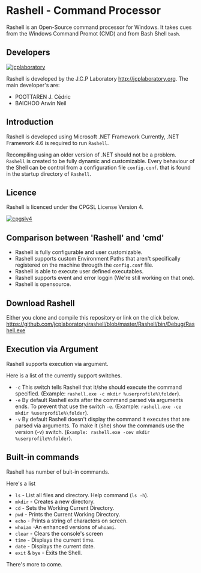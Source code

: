 # Rashell - Command Processor
Rashell is an Open-Source command processor for Windows.
It takes cues from the Windows Command Promot (CMD) and from Bash Shell <code>bash</code>.

Developers
--------------------------------------------
[![jcplaboratory](https://www.jcplaboratory.org/wp-content/uploads/2016/08/nav-banner_ra_large.png?w=250)](http://jcplaboratory.org)

Rashell is developed by the J.C.P Laboratory <http://jcplaboratory.org>.
The main developer's are:

* POOTTAREN J. Cédric
* BAICHOO Arwin Neil

Introduction
--------------------------------------------

Rashell is developed using Microsoft .NET Framework
Currently, .NET Framework 4.6 is required to run <code>Rashell</code>.

Recompiling using an older version of .NET should not be a problem.
<code>Rashell</code> is created to be fully dynamic and customizable.
Every behaviour of the Shell can be control from a configuration file <code>config.conf</code>. 
that is found in the startup directory of <code>Rashell</code>.


Licence
--------------------------------------------

Rashell is licenced under the CPGSL License Version 4.

[![cpgslv4](https://i0.wp.com/www.jcplaboratory.org/wp-content/uploads/2016/08/CPGSL-V4-400x.png?w=100)](https://www.jcplaboratory.org/products/cpgsl-version-4/)

Comparison between 'Rashell' and 'cmd'
--------------------------------------------

* Rashell is fully configurable and user customizable.
* Rashell supports custom Environment Paths that aren't specifically registered on the machine througth the <code>config.conf</code> file.
* Rashell is able to execute user defined executables.
* Rashell supports event and error loggin (We're still working on that one).
* Rashell is opensource.

Download Rashell
--------------------------------------------

Either you clone and compile this repository or link on the click below.
https://github.com/jcplaboratory/rashell/blob/master/Rashell/bin/Debug/Rashell.exe

Execution via Argument
--------------------------------------------
Rashell supports execution via argument.

Here is a list of the currently support switches.

* `-c` This switch tells Rashell that it/she should execute the command specified. (Example: `rashell.exe -c mkdir %userprofile%\folder`).
* `-e` By default Rashell exits after the command parsed via arguments ends. To prevent that use the switch `-e`. (Example: `rashell.exe -ce mkdir %userprofile%\folder`).
* `-v` By default Rashell doesn't display the command it executes that are parsed via arguments. To make it (she) show the commands use the version (-v) switch. (`Example: rashell.exe -cev mkdir %userprofile%\folder`).

Built-in commands
--------------------------------------------

Rashell has number of buit-in commands.

Here's a list

* `ls` - List all files and directory. Help command (`ls -h`).
* `mkdir` - Creates a new directory.
* `cd` - Sets the Working Current Directory.
* `pwd` - Prints the Current Working Directory.
* `echo` - Prints a string of characters on screen.
* `whoiam` -An enhanced versions of `whoami`.
* `clear` - Clears the console's screen
* `time` - Displays the current time.
* `date` - Displays the current date.
* `exit` & `bye` - Exits the Shell.

There's more to come.



